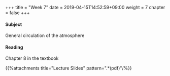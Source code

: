 +++
title = "Week 7"
date = 2019-04-15T14:52:59+09:00
weight = 7
chapter = false
+++

#### Subject

General circulation of the atmosphere

#### Reading
Chapter 8 in the textbook

{{%attachments title="Lecture Slides" pattern=".*(pdf)"/%}}
